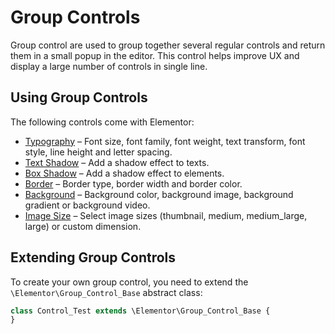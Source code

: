# Group Controls

Group control are used to group together several regular controls and return them in a small popup in the editor. This control helps improve UX and display a large number of controls in single line.

## Using Group Controls

The following controls come with Elementor:

* [Typography]() – Font size, font family, font weight, text transform, font style, line height and letter spacing.
* [Text Shadow]() – Add a shadow effect to texts.
* [Box Shadow]() – Add a shadow effect to elements.
* [Border]() – Border type, border width and border color.
* [Background]() – Background color, background image, background gradient or background video.
* [Image Size]() – Select image sizes (thumbnail, medium, medium_large, large) or custom dimension.

## Extending Group Controls

To create your own group control, you need to extend the `\Elementor\Group_Control_Base` abstract class:

```php {1}
class Control_Test extends \Elementor\Group_Control_Base {
}
```
